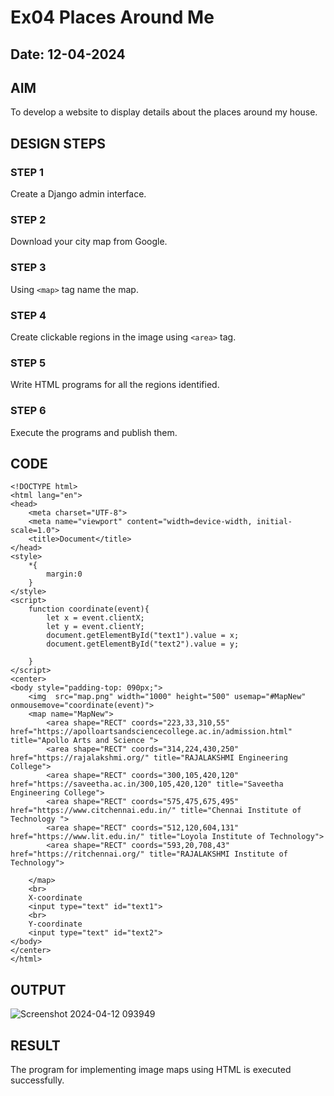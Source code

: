 # Ex04 Places Around Me
## Date: 12-04-2024

## AIM
To develop a website to display details about the places around my house.

## DESIGN STEPS

### STEP 1
Create a Django admin interface.

### STEP 2
Download your city map from Google.

### STEP 3
Using ```<map>``` tag name the map.

### STEP 4
Create clickable regions in the image using ```<area>``` tag.

### STEP 5
Write HTML programs for all the regions identified.

### STEP 6
Execute the programs and publish them.

## CODE
```
<!DOCTYPE html>
<html lang="en">
<head>
    <meta charset="UTF-8">
    <meta name="viewport" content="width=device-width, initial-scale=1.0">
    <title>Document</title>
</head>
<style>
    *{
        margin:0
    }
</style>
<script>
    function coordinate(event){
        let x = event.clientX;
        let y = event.clientY;
        document.getElementById("text1").value = x;
        document.getElementById("text2").value = y;

    }
</script>
<center>
<body style="padding-top: 090px;">
    <img  src="map.png" width="1000" height="500" usemap="#MapNew" onmousemove="coordinate(event)">
    <map name="MapNew">
        <area shape="RECT" coords="223,33,310,55" href="https://apolloartsandsciencecollege.ac.in/admission.html" title="Apollo Arts and Science ">
        <area shape="RECT" coords="314,224,430,250" href="https://rajalakshmi.org/" title="RAJALAKSHMI Engineering College">
        <area shape="RECT" coords="300,105,420,120" href="https://saveetha.ac.in/300,105,420,120" title="Saveetha Engineering College">
        <area shape="RECT" coords="575,475,675,495" href="https://www.citchennai.edu.in/" title="Chennai Institute of Technology ">
        <area shape="RECT" coords="512,120,604,131" href="https://www.lit.edu.in/" title="Loyola Institute of Technology">
        <area shape="RECT" coords="593,20,708,43" href="https://ritchennai.org/" title="RAJALAKSHMI Institute of Technology">

    </map>
    <br>
    X-coordinate
    <input type="text" id="text1">
    <br>
    Y-coordinate
    <input type="text" id="text2">
</body>
</center>
</html>
```


## OUTPUT

![Screenshot 2024-04-12 093949](https://github.com/gururaghav2925/NearMe/assets/151489500/063123d0-32c5-4558-a73e-1545c52e8a8f)





## RESULT
The program for implementing image maps using HTML is executed successfully.
